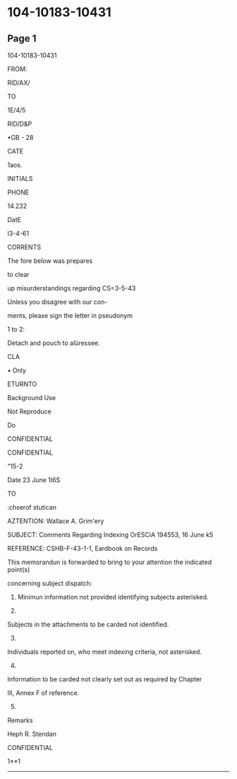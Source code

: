 # 104-10183-10431

## Page 1

104-10183-10431

FROM:

RID/AX/

TO

1E/4/5

RID/D&P

•GB - 28

CATE

1aos.

INITIALS

PHONE

14.232

DatE

I3-4-61

CORRENTS

The fore below was prepares

to clear

up misurderstandings regarding CS=3-5-43

Unless you disagree with our con-

ments, please sign the letter in pseudonym

1 to 2:

Detach and pouch to alüressee.

CLA

• Only

ETURNTO

Background Use

Not Reproduce

Do

CONFIDENTIAL

CONFIDENTIAL

"15-2

Date 23 June 1I6S

TO

:chserof stutican

AZTENTION: Wallace A. Grim'ery

SUBJECT: Comments Regarding Indexing OrESCiA 194553, 16 June k5

REFERENCE: CSHB-F-43-1-1, Eardbook on Records

This memorandun is forwarded to bring to your attention the indicated point(s)

concerning subject dispatch:

1. Minimun information not provided identifying subjects asterisked.

2.

Subjects in the attachments to be carded not identified.

3.

Individuals reported on, who meet indexing criteria, not asterisked.

4.

Information to be carded not clearly set out as required by Chapter

III, Annex F of reference.

5.

Remarks

Heph R. Stendan

CONFIDENTIAL

1**1

---

